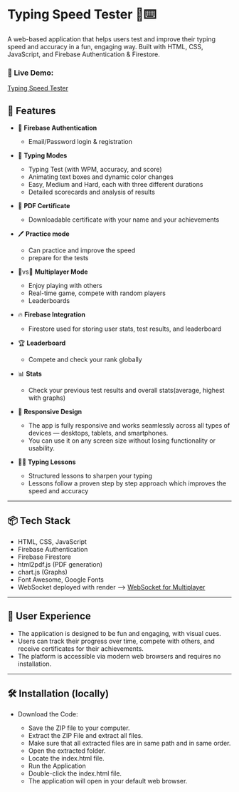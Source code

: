 # Typing Speed Tester 🧠⌨️

A web-based application that helps users test and improve their typing speed and accuracy in a fun, engaging way. Built with HTML, CSS, JavaScript, and Firebase Authentication & Firestore.

### 🔗 Live Demo:
[Typing Speed Tester](https://fast-fingers-29593.web.app/) 


## 🚀 Features

- 🔐 **Firebase Authentication**
  - Email/Password login & registration

- 🧪 **Typing Modes**
  - Typing Test (with WPM, accuracy, and score)
  - Animating text boxes and dynamic color changes
  - Easy, Medium and Hard, each with three different durations
  - Detailed scorecards and analysis of results

- 📄 **PDF Certificate**
  - Downloadable certificate with your name and your achievements
    
-  🖊️ **Practice mode**
   - Can practice and improve the speed
   - prepare for the tests
    
-  👤vs👤 **Multiplayer Mode**
   - Enjoy playing with others
   - Real-time game, compete with random players
   - Leaderboards

- 🔥 **Firebase Integration**
   - Firestore used for storing user stats, test results, and leaderboard
    
- 🏆 **Leaderboard**
   - Compete and check your rank globally

- 📊 **Stats**
    - Check your previous test results and overall stats(average, highest with graphs)
      
- 📱 **Responsive Design**
    - The app is fully responsive and works seamlessly across all types of devices — desktops, tablets, and smartphones.
    - You can use it on any screen size without losing functionality or usability.
      
- 🧑‍💻 **Typing Lessons**
    -  Structured lessons to sharpen your typing
    -  Lessons  follow a proven step by step approach which improves the speed and accuracy
---

## 📦 Tech Stack

- HTML, CSS, JavaScript
- Firebase Authentication
- Firebase Firestore
- html2pdf.js (PDF generation)
- chart.js (Graphs)
- Font Awesome, Google Fonts
- WebSocket deployed with render --> [WebSocket for Multiplayer](https://github.com/kv-18-vk/WebSocket)

---
## 👤 User Experience

- The application is designed to be fun and engaging, with visual cues.
- Users can track their progress over time, compete with others, and receive certificates for their achievements.
- The platform is accessible via modern web browsers and requires no installation.

---
## 🛠 Installation (locally)

- Download the Code:

  - Save the ZIP file to your computer.
  - Extract the ZIP File and extract all files.
  - Make sure that all extracted files are in same path and in same order.
  - Open the extracted folder.
  - Locate the index.html file.
  - Run the Application
  - Double-click the index.html file.
  - The application will open in your default web browser.
